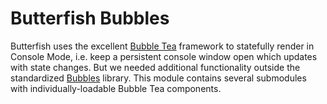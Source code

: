 # Butterfish Bubbles

Butterfish uses the excellent [Bubble Tea](https://github.com/charmbracelet/bubbletea) framework to statefully render in Console Mode, i.e. keep a persistent console window open which updates with state changes. But we needed additional functionality outside the standardized [Bubbles](https://github.com/charmbracelet/bubbles) library. This module contains several submodules with individually-loadable Bubble Tea components.
